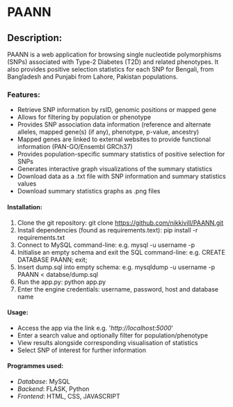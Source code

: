 # PAANN

## Description: 
PAANN is a web application for browsing single nucleotide polymorphisms (SNPs) associated with Type-2 Diabetes (T2D) and related phenotypes. 
It also provides positive selection statistics for each SNP for Bengali, from Bangladesh and Punjabi from Lahore, Pakistan populations.

### Features:
- Retrieve SNP information by rsID, genomic positions or mapped gene
- Allows for filtering by population or phenotype
- Provides SNP association data information (reference and alternate alleles, mapped gene(s) (if any), phenotype, p-value, ancestry)
- Mapped genes are linked to external websites to provide functional information (PAN-GO/Ensembl GRCh37) 
- Provides population-specific summary statistics of positive selection for SNPs 
- Generates interactive graph visualizations of the summary statistics
- Download data as a .txt file with SNP information and summary statistics values
- Download summary statistics graphs as .png files
  
#### Installation:
1. Clone the git repository: git clone https://github.com/nikkivill/PAANN.git
2. Install dependencies (found as requirements.text): pip install -r requirements.txt
4. Connect to MySQL command-line: e.g. mysql -u username -p
5. Initialise an empty schema and exit the SQL command-line: e.g. CREATE DATABASE PAANN; exit;
6. Insert dump.sql into empty schema: e.g. mysqldump -u username -p PAANN < databse/dump.sql
7. Run the app.py: python app.py
8. Enter the engine credentials: username, password, host and database name

#### Usage:
- Access the app via the link e.g. '_http://localhost:5000_'
- Enter a search value and optionally filter for population/phenotype
- View results alongside corresponding visualisation of statistics
- Select SNP of interest for further information

#### Programmes used:
- *Database*: MySQL
- *Backend*: FLASK, Python
- *Frontend*: HTML, CSS, JAVASCRIPT
